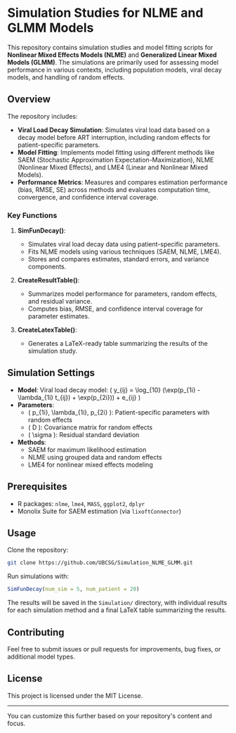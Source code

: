 # Simulation Studies for NLME and GLMM Models

This repository contains simulation studies and model fitting scripts for **Nonlinear Mixed Effects Models (NLME)** and **Generalized Linear Mixed Models (GLMM)**. The simulations are primarily used for assessing model performance in various contexts, including population models, viral decay models, and handling of random effects.

## Overview

The repository includes:

- **Viral Load Decay Simulation**: Simulates viral load data based on a decay model before ART interruption, including random effects for patient-specific parameters.
- **Model Fitting**: Implements model fitting using different methods like SAEM (Stochastic Approximation Expectation-Maximization), NLME (Nonlinear Mixed Effects), and LME4 (Linear and Nonlinear Mixed Models).
- **Performance Metrics**: Measures and compares estimation performance (bias, RMSE, SE) across methods and evaluates computation time, convergence, and confidence interval coverage.

### Key Functions

1. **SimFunDecay()**: 
   - Simulates viral load decay data using patient-specific parameters.
   - Fits NLME models using various techniques (SAEM, NLME, LME4).
   - Stores and compares estimates, standard errors, and variance components.

2. **CreateResultTable()**: 
   - Summarizes model performance for parameters, random effects, and residual variance.
   - Computes bias, RMSE, and confidence interval coverage for parameter estimates.

3. **CreateLatexTable()**:
   - Generates a LaTeX-ready table summarizing the results of the simulation study.

## Simulation Settings

- **Model**: Viral load decay model: \( y_{ij} = \log_{10} (\exp(p_{1i} - \lambda_{1i} t_{ij}) + \exp(p_{2i})) + e_{ij} \)
- **Parameters**:
  - \( p_{1i}, \lambda_{1i}, p_{2i} \): Patient-specific parameters with random effects
  - \( D \): Covariance matrix for random effects
  - \( \sigma \): Residual standard deviation
- **Methods**: 
  - SAEM for maximum likelihood estimation
  - NLME using grouped data and random effects
  - LME4 for nonlinear mixed effects modeling

## Prerequisites

- R packages: `nlme`, `lme4`, `MASS`, `ggplot2`, `dplyr`
- Monolix Suite for SAEM estimation (via `lixoftConnector`)

## Usage

Clone the repository:

```bash
git clone https://github.com/UBCSG/Simulation_NLME_GLMM.git
```

Run simulations with:

```r
SimFunDecay(num_sim = 5, num_patient = 20)
```

The results will be saved in the `Simulation/` directory, with individual results for each simulation method and a final LaTeX table summarizing the results.

## Contributing

Feel free to submit issues or pull requests for improvements, bug fixes, or additional model types.

## License

This project is licensed under the MIT License.

---

You can customize this further based on your repository's content and focus.
